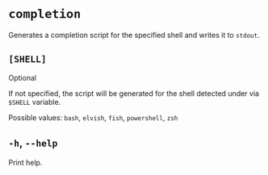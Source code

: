 # `completion`
Generates a completion script for the specified shell and writes it to `stdout`.

## `[SHELL]`
Optional 

If not specified, the script will be generated for the shell detected under via `$SHELL` variable.

Possible values: `bash`, `elvish`, `fish`, `powershell`, `zsh`

## `-h`, `--help`

Print help.
